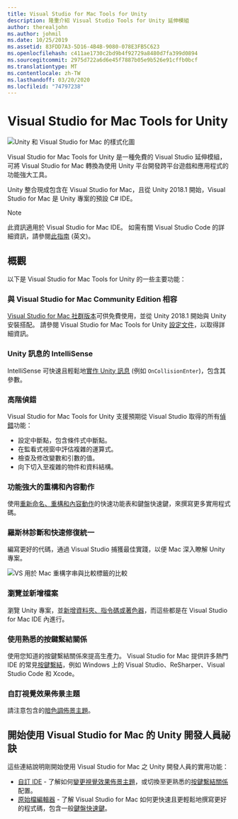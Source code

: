 ```yaml
---
title: Visual Studio for Mac Tools for Unity
description: 隆重介紹 Visual Studio Tools for Unity 延伸模組
author: therealjohn
ms.author: johmil
ms.date: 10/25/2019
ms.assetid: 83FDD7A3-5D16-4B4B-9080-078E3FB5C623
ms.openlocfilehash: c411ae1730c2bd9b4f92729a8480d7fa399d0894
ms.sourcegitcommit: 2975d722a6d6e45f7887b05e9b526e91cffb0bcf
ms.translationtype: MT
ms.contentlocale: zh-TW
ms.lasthandoff: 03/20/2020
ms.locfileid: "74797238"
---
```

# <a name="visual-studio-for-mac-tools-for-unity"></a>Visual Studio for Mac Tools for Unity

![Unity 和 Visual Studio for Mac 的樣式化圖](media/vsmac-tools-unity-image1.png)

Visual Studio for Mac Tools for Unity 是一種免費的 Visual Studio 延伸模組，可將 Visual Studio for Mac 轉換為使用 Unity 平台開發跨平台遊戲和應用程式的功能強大工具。

Unity 整合現成包含在 Visual Studio for Mac，且從 Unity 2018.1 開始，Visual Studio for Mac 是 Unity 專案的預設 C# IDE。

> [!NOTE]
> 此資訊適用於 Visual Studio for Mac IDE。 如需有關 Visual Studio Code 的詳細資訊，請參閱[此指南](https://code.visualstudio.com/docs/other/unity) \(英文\)。

## <a name="overview"></a>概觀

以下是 Visual Studio for Mac Tools for Unity 的一些主要功能：

### <a name="compatible-with-visual-studio-for-mac-community-edition"></a>與 Visual Studio for Mac Community Edition 相容

[Visual Studio for Mac 社群版本](https://visualstudio.microsoft.com/)可供免費使用，並從 Unity 2018.1 開始與 Unity 安裝搭配。 請參閱 Visual Studio for Mac Tools for Unity [設定文件](setup-vsmac-tools-unity.md)，以取得詳細資訊。

### <a name="intellisense-for-unity-messages"></a>Unity 訊息的 IntelliSense

IntelliSense 可快速且輕鬆地[實作 Unity 訊息](using-vsmac-tools-unity.md#intellisense-for-unity-messages) (例如 `OnCollisionEnter`)，包含其參數。

### <a name="superior-debugging"></a>高階偵錯

Visual Studio for Mac Tools for Unity 支援預期從 Visual Studio 取得的所有[偵錯](using-vsmac-tools-unity.md#unity-debugging)功能：

* 設定中斷點，包含條件式中斷點。
* 在監看式視窗中評估複雜的運算式。
* 檢查及修改變數和引數的值。
* 向下切入至複雜的物件和資料結構。

### <a name="powerful-refactoring-and-context-actions"></a>功能強大的重構和內容動作

使用[重新命名、重構和內容動作](refactoring.md)的快速功能表和鍵盤快速鍵，來撰寫更多實用程式碼。

### <a name="roslyn-diagnostics-and-quick-fixes-for-unity"></a>羅斯林診斷和快速修復統一

編寫更好的代碼，通過 Visual Studio 捕獲最佳實踐，以便 Mac 深入瞭解 Unity 專案。 

![VS 用於 Mac 重構字串與比較標籤的比較](media/using-vsmac-tools-unity-image9.png)

### <a name="browse-and-add-new-files"></a>瀏覽並新增檔案

瀏覽 Unity 專案，並[新增資料夾、指令碼或著色器](using-vsmac-tools-unity.md#adding-new-unity-files-and-folders)，而這些都是在 Visual Studio for Mac IDE 內進行。

### <a name="use-familiar-key-bindings"></a>使用熟悉的按鍵繫結關係

使用您知道的按鍵繫結關係來提高生產力。 Visual Studio for Mac 提供許多熱門 IDE 的常見[按鍵繫結](customizing-the-ide.md)，例如 Windows 上的 Visual Studio、ReSharper、Visual Studio Code 和 Xcode。

### <a name="customize-the-visual-theme"></a>自訂視覺效果佈景主題

請注意包含的[暗色調佈景主題](customizing-the-ide.md)。

## <a name="tips-for-unity-developers-getting-started-with-visual-studio-for-mac"></a>開始使用 Visual Studio for Mac 的 Unity 開發人員祕訣

這些連結說明剛開始使用 Visual Studio for Mac 之 Unity 開發人員的實用功能：

* [自訂 IDE](customizing-the-ide.md) - 了解如何[變更視覺效果佈景主題](customizing-the-ide.md#dark-theme)，或切換至更熟悉的[按鍵繫結關係](customizing-the-ide.md#key-bindings)配置。
* [原始檔編輯器](source-editor.md) - 了解 Visual Studio for Mac 如何更快速且更輕鬆地撰寫更好的程式碼，包含一般[鍵盤快速鍵](keyboard-shortcuts.md)。
